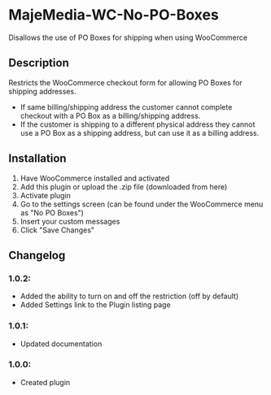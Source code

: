 # MajeMedia-WC-No-PO-Boxes
Disallows the use of PO Boxes for shipping when using WooCommerce

## Description
Restricts the WooCommerce checkout form for allowing PO Boxes for shipping addresses.

- If same billing/shipping address the customer cannot complete checkout with a PO Box as a billing/shipping address.
- If the customer is shipping to a different physical address they cannot use a PO Box as a shipping address, but can use it as a billing address.

## Installation
1. Have WooCommerce installed and activated
2. Add this plugin or upload the .zip file (downloaded from here)
3. Activate plugin
4. Go to the settings screen (can be found under the WooCommerce menu as "No PO Boxes")
5. Insert your custom messages
6. Click "Save Changes"

## Changelog

### 1.0.2:
* Added the ability to turn on and off the restriction (off by default)
* Added Settings link to the Plugin listing page

### 1.0.1:
* Updated documentation

### 1.0.0:
* Created plugin
